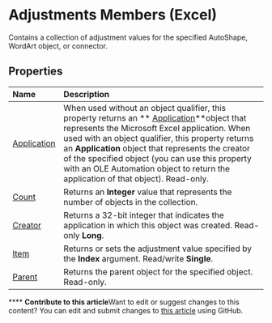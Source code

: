 
# Adjustments Members (Excel)
Contains a collection of adjustment values for the specified AutoShape, WordArt object, or connector.

## Properties



|**Name**|**Description**|
|:-----|:-----|
| [Application](2875f3fa-d584-2ba5-c445-ac4dbad25af2.md)|When used without an object qualifier, this property returns an  ** [Application](19b73597-5cf9-4f56-8227-b5211f657f6f.md)**object that represents the Microsoft Excel application. When used with an object qualifier, this property returns an  **Application** object that represents the creator of the specified object (you can use this property with an OLE Automation object to return the application of that object). Read-only.|
| [Count](e8761617-484a-128a-3bab-487e0c5fd6b3.md)|Returns an  **Integer** value that represents the number of objects in the collection.|
| [Creator](5038c1f3-8110-197b-c0f0-31c2e71bf003.md)|Returns a 32-bit integer that indicates the application in which this object was created. Read-only  **Long**.|
| [Item](b3f3a20c-3ef0-48be-411a-dfb08758684d.md)|Returns or sets the adjustment value specified by the  **Index** argument. Read/write **Single**.|
| [Parent](b2e7cb71-ea54-2bd8-787d-3523d4d72c41.md)|Returns the parent object for the specified object. Read-only.|

****   **Contribute to this article**Want to edit or suggest changes to this content? You can edit and submit changes to  [this article](https://github.com/jhershey00/VBA_Excel_Test/OpenXMLCon/articles/6db65f4c-1b6a-9079-c619-1e2deaa91b93.md) using GitHub.

